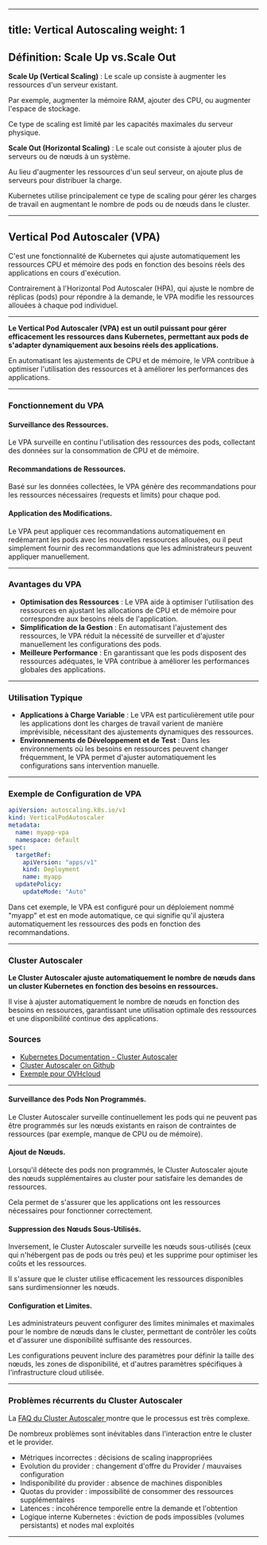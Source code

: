 
---
title:   Vertical Autoscaling
weight: 1
---
## Définition: Scale Up vs.Scale Out

**Scale Up (Vertical Scaling)** : Le scale up consiste à augmenter les ressources d'un serveur existant.

Par exemple, augmenter la mémoire RAM, ajouter des CPU, ou augmenter l'espace de stockage.

Ce type de scaling est limité par les capacités maximales du serveur physique.

**Scale Out (Horizontal Scaling)** : Le scale out consiste à ajouter plus de serveurs ou de nœuds à un système.

Au lieu d'augmenter les ressources d'un seul serveur, on ajoute plus de serveurs pour distribuer la charge.

Kubernetes utilise principalement ce type de scaling pour gérer les charges de travail en augmentant le nombre de pods ou de nœuds dans le cluster.

---

##  Vertical Pod Autoscaler (VPA)

C'est une fonctionnalité de Kubernetes qui ajuste automatiquement les ressources CPU et mémoire des pods en fonction des besoins réels des applications en cours d'exécution.

Contrairement à l'Horizontal Pod Autoscaler (HPA), qui ajuste le nombre de réplicas (pods) pour répondre à la demande, le VPA modifie les ressources allouées à chaque pod individuel.

---

**Le Vertical Pod Autoscaler (VPA) est un outil puissant pour gérer efficacement les ressources dans Kubernetes, permettant aux pods de s'adapter dynamiquement aux besoins réels des applications.**

En automatisant les ajustements de CPU et de mémoire, le VPA contribue à optimiser l'utilisation des ressources et à améliorer les performances des applications.

---

### Fonctionnement du VPA

#### Surveillance des Ressources.

Le VPA surveille en continu l'utilisation des ressources des pods, collectant des données sur la consommation de CPU et de mémoire.

#### Recommandations de Ressources.

Basé sur les données collectées, le VPA génère des recommandations pour les ressources nécessaires (requests et limits) pour chaque pod.

#### Application des Modifications.

Le VPA peut appliquer ces recommandations automatiquement en redémarrant les pods avec les nouvelles ressources allouées, ou il peut simplement fournir des recommandations que les administrateurs peuvent appliquer manuellement.

--- 

### Avantages du VPA

- **Optimisation des Ressources** : Le VPA aide à optimiser l'utilisation des ressources en ajustant les allocations de CPU et de mémoire pour correspondre aux besoins réels de l'application.
- **Simplification de la Gestion** : En automatisant l'ajustement des ressources, le VPA réduit la nécessité de surveiller et d'ajuster manuellement les configurations des pods.
- **Meilleure Performance** : En garantissant que les pods disposent des ressources adéquates, le VPA contribue à améliorer les performances globales des applications.

--- 


### Utilisation Typique

- **Applications à Charge Variable** : Le VPA est particulièrement utile pour les applications dont les charges de travail varient de manière imprévisible, nécessitant des ajustements dynamiques des ressources.
- **Environnements de Développement et de Test** : Dans les environnements où les besoins en ressources peuvent changer fréquemment, le VPA permet d'ajuster automatiquement les configurations sans intervention manuelle.

--- 


### Exemple de Configuration de VPA

```yaml
apiVersion: autoscaling.k8s.io/v1
kind: VerticalPodAutoscaler
metadata:
  name: myapp-vpa
  namespace: default
spec:
  targetRef:
    apiVersion: "apps/v1"
    kind: Deployment
    name: myapp
  updatePolicy:
    updateMode: "Auto"
```

Dans cet exemple, le VPA est configuré pour un déploiement nommé "myapp" et est en mode automatique, ce qui signifie qu'il ajustera automatiquement les ressources des pods en fonction des recommandations.

--- 


### Cluster Autoscaler

**Le Cluster Autoscaler ajuste automatiquement le nombre de nœuds dans un cluster Kubernetes en fonction des besoins en ressources.**

Il vise à ajuster automatiquement le nombre de nœuds en fonction des besoins en ressources, garantissant une utilisation optimale des ressources et une disponibilité continue des applications.

### Sources

- [Kubernetes Documentation - Cluster Autoscaler](https://kubernetes.io/docs/concepts/cluster-administration/autoscaling/#cluster-autoscaler)
- [Cluster Autoscaler on Github](https://github.com/kubernetes/autoscaler/tree/master/cluster-autoscaler)
- [Exemple pour OVHcloud](https://github.com/kubernetes/autoscaler/blob/master/cluster-autoscaler/cloudprovider/ovhcloud/README.md)
---

#### Surveillance des Pods Non Programmés.

Le Cluster Autoscaler surveille continuellement les pods qui ne peuvent pas être programmés sur les nœuds existants en raison de contraintes de ressources (par exemple, manque de CPU ou de mémoire).

#### Ajout de Nœuds.

Lorsqu'il détecte des pods non programmés, le Cluster Autoscaler ajoute des nœuds supplémentaires au cluster pour satisfaire les demandes de ressources.

Cela permet de s'assurer que les applications ont les ressources nécessaires pour fonctionner correctement.

#### Suppression des Nœuds Sous-Utilisés.

Inversement, le Cluster Autoscaler surveille les nœuds sous-utilisés (ceux qui n'hébergent pas de pods ou très peu) et les supprime pour optimiser les coûts et les ressources.

Il s'assure que le cluster utilise efficacement les ressources disponibles sans surdimensionner les nœuds.

#### Configuration et Limites.

Les administrateurs peuvent configurer des limites minimales et maximales pour le nombre de nœuds dans le cluster, permettant de contrôler les coûts et d'assurer une disponibilité suffisante des ressources.

Les configurations peuvent inclure des paramètres pour définir la taille des nœuds, les zones de disponibilité, et d'autres paramètres spécifiques à l'infrastructure cloud utilisée.

--- 
### Problèmes récurrents du Cluster Autoscaler

La [FAQ du Cluster Autoscaler ](https://github.com/kubernetes/autoscaler/blob/master/cluster-autoscaler/FAQ.md) montre que le processus est très complexe. 

De nombreux problèmes sont inévitables dans l'interaction entre le cluster et le provider.

- Métriques incorrectes : décisions de scaling inappropriées
- Evolution du provider : changement d'offre du Provider / mauvaises configuration
- Indisponibilité du provider : absence de machines disponibles 
- Quotas du provider : impossibilité de consommer des ressources supplémentaires
- Latences : incohérence temporelle entre la demande et l'obtention
- Logique interne Kubernetes : éviction de pods impossibles (volumes persistants) et nodes mal exploités

---